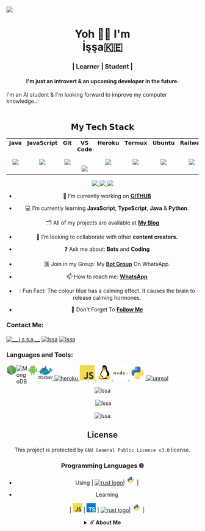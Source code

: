 <img align="center" height="auto" src="https://images.hdqwalls.com/download/umbrella-rain-anime-girl-4k-rg-1280x2120.jpg"/>
<h1 align="center">Yoh 👋🏼 I'm <br>İşşa🇰🇪</h1>
<h3 align="center">| Learner | Student |</h3>
<h4 align="center">I'm just an introvert & an upcoming developer in the future.</h3>
<h7 align="left">I'm an AI student & I'm looking forward to improve my computer knowledge.☄<br>
<div align="center">
<img 
  </div>

## 𝗠𝘆 𝗧𝗲𝗰𝗵 𝗦𝘁𝗮𝗰𝗸

<table>
  <tbody>
    <tr valign="top">
      <td width="25%" align="center">
        <span>𝗝𝗮𝘃𝗮</span><br><br><br>
        <img height="64px" src="https://encrypted-tbn0.gstatic.com/images?q=tbn:ANd9GcRV84o9NjI8z-AbUAYruTLmePjWaI5wpLYswg&usqp=CAU">
      </td>
      <td width="25%" align="center">
        <span>𝗝𝗮𝘃𝗮𝗦𝗰𝗿𝗶𝗽𝘁</span><br><br><br>
        <img height="64px" src="https://cdn.svgporn.com/logos/javascript.svg">
      </td>
      <td width="25%" align="center">
        <span>𝗚𝗶𝘁</span><br><br><br>
        <img height="64px" src="https://cdn.svgporn.com/logos/git-icon.svg">
      </td>
      <td width="25%" align="center">
        <span>𝗩𝗦 𝗖𝗼𝗱𝗲</span><br><br><br>
        <img height="64px" src="https://cdn.svgporn.com/logos/visual-studio-code.svg">
        </td>
        <td width="25%" align="center">
        <span>𝗛𝗲𝗿𝗼𝗸𝘂</span><br><br><br>
        <img height="64px" src="https://encrypted-tbn0.gstatic.com/images?q=tbn:ANd9GcSrjNEKK7Z2bPCUtfvtU9scS9wHn_oGMor8uw&usqp=CAU">
        </td>
        <td width="25%" align="center">
        <span>𝗧𝗲𝗿𝗺𝘂𝘅</span><br><br><br>
        <img height="64px" src="https://encrypted-tbn0.gstatic.com/images?q=tbn:ANd9GcTwcw1rbrYJ3o2a1SW1TOYduaDbbKpwGEMJGg&usqp=CAU">
        </td>
        <td width="25%" align="center">
        <span>𝗨𝗯𝘂𝗻𝘁𝘂</span><br><br><br>
        <img height="64px" src="https://encrypted-tbn0.gstatic.com/images?q=tbn:ANd9GcQUTDpTkVnLdGupnrLLQSQTTFIjNt8FG4n9xQ&usqp=CAU">
        </td>
        <td width="25%" align="center">
        <span>𝗥𝗮𝗶𝗹𝘄𝗮𝘆</span><br><br><br>
        <img height="64px" src="https://encrypted-tbn0.gstatic.com/images?q=tbn:ANd9GcTpa38hjbyViY6NaAwQZcnCGtM81q7f7s1VaA&usqp=CAU">
    </tr>
  </tbody>
</table>

<p align="center">
  <a href="https://github.com/Issa2001/Issa2001.git">
    <img src="https://komarev.com/ghpvc/?username=Issa2001&label=Profile%20views&color=ff69b4&label=Profile+Views&style=plastic">

  </a>
  <a href="https://github.com/Issa2001?tab=stars">
    <img src="https://img.shields.io/github/stars/Issa2001?color=ff69b4&label=Stargazers&style=plastic">

  </a>
  <a href="https://github.com/https://github.com/Issa2001?tab=followers">
    <img src="https://img.shields.io/github/followers/Issa2001?color=ff69b4&label=Followers&style=plastic">

  </a>
</p>


- 🚦 I’m currently working on **[GITHUB](https://github.com/Issa2001)**

- 💻 I’m currently learning **JavaScript**, **TypeScript**, **Java** & **Python**.

 🗂 All of my projects are available at **[My Blog](https://github.com/Issa2001)** 


- 👥 I’m looking to collaborate with other **content creators.**

- ❓ Ask me about: **Bots** and **Coding**

- 🈵 Join in my Group: My **[Bot Group](https://chat.whatsapp.com/JlfT6tefKvmIuRsPrkazfA)** On WhatsApp.

- 📫 How to reach me: **[WhatsApp](https://wa.me/254115175696)**

- 💧 Fun Fact: The colour blue has a calming effect. It causes the brain to release calming hormones.

- 📲 Don't Forget To **[Follow Me](https://github.com/Issa2001)**

<h3 align="left">Contact Me:</h3>
<p align="left">
<a href="https://instagram.com/__.i.s.s.a.__" target="blank"><img align="center" src="https://www.freepnglogos.com/uploads/instagram-logo-png-transparent-0.png" alt="__.i.s.s.a.__" height="54" width="54" /></a>
<a href="mailto:Issamoha016@gmail.com" target="blank"><img align="center" src="https://www.freepnglogos.com/uploads/gmail-email-logo-png-16.png" alt="Issa" height="50" width="60" /></a>
<a href="https://t.me/Issamoha2001" target="blank"><img align="center" src="https://www.freepnglogos.com/uploads/telegram-png/telegram-chat-message-mobile-send-file-smartphone-talk-16.png" alt="Issa" height="54" width="54" /></a>

<h3 align="left">Languages and Tools:</h3>
<p align="left"> <a href="https://encrypted-tbn3.gstatic.com/images?q=tbn:ANd9GcSitqGRSVhkpmNXesXUaPuMlXoN69TK3bK2mtcBizOlu38azDUt" </a> <a href="https://www.docker.com/" target="_blank"> <img src="https://raw.githubusercontent.com/devicons/devicon/master/icons/docker/docker-original-wordmark.svg" alt="docker" width="40" height="40"/> </a> <a href= </a> <a href="" alt="grafana" width="40" height="40"/> </a> <a href="https://heroku.com" target="_blank"> <img src="https://www.vectorlogo.zone/logos/heroku/heroku-icon.svg" alt="heroku" width="40" height="40"/> </a>  </a> <a href="https://developer.mozilla.org/en-US/docs/Web/JavaScript" target="_blank"> <img src="https://raw.githubusercontent.com/devicons/devicon/master/icons/javascript/javascript-original.svg" alt="javascript" width="40" height="40"/> </a> <a href="https://www.linux.org/" target="_blank"> <img src="https://raw.githubusercontent.com/devicons/devicon/master/icons/linux/linux-original.svg" alt="linux" width="40" height="40"/> </a> <a href="https://nodejs.org" target="_blank"> <img src="https://raw.githubusercontent.com/devicons/devicon/master/icons/nodejs/nodejs-original-wordmark.svg" alt="nodejs" width="40" height="40"/> </a> </a> <a href="https://www.python.org" target="_blank"> <img src="https://raw.githubusercontent.com/devicons/devicon/master/icons/python/python-original.svg" alt="python" width="40" height="40"/> </a> <a href="https://unrealengine.com/" target="_blank"> <img src="https://encrypted-tbn0.gstatic.com/images?q=tbn:ANd9GcTkpB4OvXQZGfDbQpFbTxQKht8jP43sko7wDA&usqp=CAU" alt="unreal" width="40" height="40"/> </a> <img align="left" alt="Node.js" width="26px" src="https://raw.githubusercontent.com/github/explore/80688e429a7d4ef2fca1e82350fe8e3517d3494d/topics/nodejs/nodejs.png" /> <img align="left" alt="MongoDB" width="30px" src="https://encrypted-tbn0.gstatic.com/images?q=tbn:ANd9GcROG_0IoL7KjgbH0r3JwI1z_s_3MWkqcpqNCQ&usqp=CAU"https://encrypted-tbn0.gstatic.com/images?q=tbn:ANd9GcROG_0IoL7KjgbH0r3JwI1z_s_3MWkqcpqNCQ&usqp=CAU" /> <img align="left" alt="Android" width="26px" src="https://raw.githubusercontent.com/github/explore/80688e429a7d4ef2fca1e82350fe8e3517d3494d/topics/android/android.png" /> </p>
<p><img align="center" src="https://github-readme-stats.vercel.app/api/top-langs?username=Issa2001&show_icons=true&layout=compact&theme=nightowl" alt="Issa" /></p>
<p>&nbsp;<img align="center" src="https://github-readme-stats.vercel.app/api?username=Issa2001&show_icons=true&theme=nightowl" alt="Issa" /></p>
<p><img align="center" src="https://github-readme-streak-stats.herokuapp.com/?user=Issa2001&theme=nightowl" alt="Issa" /></p>

## License
This project is protected by `GNU General Public Licence v3.0` license.

### Programming Languages 🌐

- Using
     | [<img src="https://encrypted-tbn0.gstatic.com/images?q=tbn:ANd9GcS1hg2uFfb8Y4qiFOuB7EJeGz727rJ8ypkKwJoA866H_rnaBi_EpH6xewNP&s=10" alt="rust logo" width="24">](https://www.java.com/en/)|   [<img src="https://raw.githubusercontent.com/github/explore/80688e429a7d4ef2fca1e82350fe8e3517d3494d/topics/python/python.png" alt="python logo" width="24">](https://www.python.org/) | 
     

- Learning

     | [<img src="https://raw.githubusercontent.com/github/explore/80688e429a7d4ef2fca1e82350fe8e3517d3494d/topics/javascript/javascript.png" alt="js logo" width="24">](https://developer.mozilla.org/en-US/docs/Web/JavaScript)  | [<img src="https://raw.githubusercontent.com/github/explore/80688e429a7d4ef2fca1e82350fe8e3517d3494d/topics/typescript/typescript.png" alt="ts logo" width="24">](https://www.typescriptlang.org/) | [<img src="https://encrypted-tbn0.gstatic.com/images?q=tbn:ANd9GcS1hg2uFfb8Y4qiFOuB7EJeGz727rJ8ypkKwJoA866H_rnaBi_EpH6xewNP&s=10" alt="rust logo" width="24">](https://www.java.com/en/)|   [<img src="https://raw.githubusercontent.com/github/explore/80688e429a7d4ef2fca1e82350fe8e3517d3494d/topics/python/python.png" alt="python logo" width="24">](https://www.python.org/) | 

<details>
    <summary><b>☄️ About Me </b></summary><br/>
Hey😍


[Intro]


Name; İşşa

Age; 21 years old☄

Gender; Male👨

Country; Kenya🇰🇪

Sign; Libra♎

Company; Sapphire🈲

Well, I am an IT & AI student. For now I'm focused on Telegram & WhatsApp bots. I like learning new things with others or by my own.😂

Thanks for visiting my profile.❤

See yah! 😉



